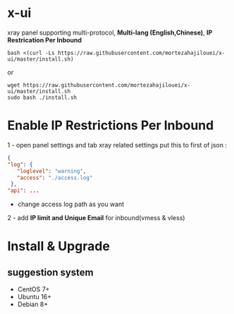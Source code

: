 # x-ui

xray panel supporting multi-protocol, **Multi-lang (English,Chinese)**, **IP Restrication Per Inbound**



```
bash <(curl -Ls https://raw.githubusercontent.com/mortezahajilouei/x-ui/master/install.sh)
```
or

```
wget https://raw.githubusercontent.com/mortezahajilouei/x-ui/master/install.sh
sudo bash ./install.sh
```


# Enable IP Restrictions Per Inbound
1 - open panel settings and tab xray related settings put this to first of json :
 ```json
 { 
 "log": {
    "loglevel": "warning", 
    "access": "./access.log"
  },
 "api": ...
```
- change access log path as you want

2 - add **IP limit and Unique Email** for inbound(vmess & vless)

# Install & Upgrade

## suggestion system

- CentOS 7+
- Ubuntu 16+
- Debian 8+

